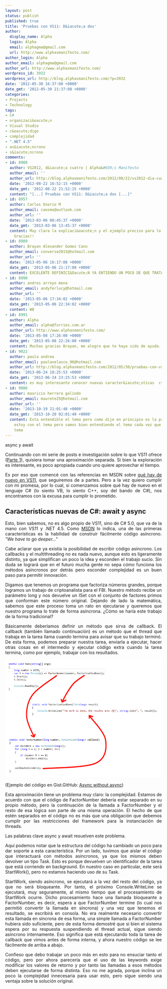 ```yaml
---
layout: post
status: publish
published: true
title: 'Pruebas con VS11: D&iacute;a dos'
author:
  display_name: Alpha
  login: Alpha
  email: alphagma@gmail.com
  url: http://www.alphasmanifesto.com/
author_login: Alpha
author_email: alphagma@gmail.com
author_url: http://www.alphasmanifesto.com/
wordpress_id: 3932
wordpress_url: http://blog.alphasmanifesto.com/?p=3932
date: '2012-05-30 16:37:08 +0000'
date_gmt: '2012-05-30 21:37:08 +0000'
categories:
- Projects
- Technology
tags:
- C#
- organizaci&oacute;n
- Visual Studio
- c&oacute;digo
- complejidad
- ".NET 4.5"
- as&iacute;ncrono
- s&iacute;ncrono
comments:
- id: 8908
  author: VS2012, d&iacute;a cuatro | Alpha&#039;s Manifesto
  author_email: ''
  author_url: http://blog.alphasmanifesto.com/2012/08/22/vs2012-dia-cuatro/
  date: '2012-08-22 16:52:15 +0000'
  date_gmt: '2012-08-22 21:52:15 +0000'
  content: "[...] Pruebas con VS11: D&iacute;a dos [...]"
- id: 8957
  author: Carlos Osorio M
  author_email: caosmo@outlook.com
  author_url: ''
  date: '2013-03-06 08:45:37 +0000'
  date_gmt: '2013-03-06 13:45:37 +0000'
  content: Muy clara la expliaci&oacute;n y el ejemplo preciso para lo que se necesitaba.
    Gracias!!
- id: 8989
  author: Brayan Alexander Gomez Cano
  author_email: converse2015@hotmail.com
  author_url: ''
  date: '2013-05-06 16:17:08 +0000'
  date_gmt: '2013-05-06 21:17:08 +0000'
  content: EXCELENTE DEFINICI&Oacute;N YA ENTIENDO UN POCO DE QUE TRATA EL TEMA
- id: 8990
  author: andres arroyo mena
  author_email: andyferlucy@hotmail.com
  author_url: ''
  date: '2013-05-06 17:34:02 +0000'
  date_gmt: '2013-05-06 22:34:02 +0000'
  content: W8
- id: 8991
  author: Alpha
  author_email: alpha@furries.com.ar
  author_url: http://www.alphasmanifesto.com/
  date: '2013-05-08 17:26:00 +0000'
  date_gmt: '2013-05-08 22:26:00 +0000'
  content: Muchas gracias Brayan, me alegro que te haya sido de ayuda. =)
- id: 9022
  author: paula andrea
  author_email: paulavelasco_96@hotmail.com
  author_url: http://blog.alphasmanifesto.com/2012/05/30/pruebas-con-vs11-dia-dos/
  date: '2013-06-24 18:25:53 +0000'
  date_gmt: '2013-06-24 23:25:53 +0000'
  content: es muy interesante conocer nuevas caracter&iacute;sticas  c++
- id: 9086
  author: mauricio herrera galindo
  author_email: maurete25@hotmail.com
  author_url: ''
  date: '2013-10-19 21:01:40 +0000'
  date_gmt: '2013-10-20 02:01:40 +0000'
  content: Esta entendible el tema pero como dije en principio es la primera vez que
    estoy con el tema pero vamos bien entendiendo el tema cada vez que abanso en le
    tema
---
```

async y await

<p style="text-align: justify;">Continuando con mi serie de posts e investigaci&oacute;n sobre lo que VS11 ofrece (<a href="https://blog.alphasmanifesto.com/2012/05/11/pruebas-con-vs11-dia-uno/">Parte 1</a>), quisiera tomar una aproximaci&oacute;n separada. Si bien la exploraci&oacute;n es interesante, es poco apropiada cuando uno quiere aprovechar el tiempo.</p>
<p style="text-align: justify;">Es por eso que comenc&eacute; con las referencias en MSDN sobre <a href="http://msdn.microsoft.com/en-us/library/bb386063(v=vs.110).aspx">qu&eacute; hay de nuevo en VS11</a>, que seguiremos de a partes. Pero a la vez quiero cumplir con mi promesa, por lo cual, si comenzamos sobre qu&eacute; hay de nuevo en el lenguaje C# (lo siento VB, lo siento C++, soy del bando de C#), nos encontramos con la excusa para cumplir lo prometido.</p>
<h2 style="text-align: justify;">Caracter&iacute;sticas nuevas de C#: await y async</h2>
<p style="text-align: justify;">Esto, bien sabemos, no es algo propio de VS11, sino de C# 5.0, que va de la mano con VS11 y .NET 4.5. Como <a href="http://msdn.microsoft.com/en-us/library/hh156499(v=vs.110).aspx">MSDN</a> lo indica, una de las primeras caracter&iacute;sticas es la habilidad de construir f&aacute;cilmente c&oacute;digo as&iacute;ncrono. <em>"We have to go deeper..."</em></p>
<p style="text-align: justify;">Cabe aclarar que ya exist&iacute;a la posibilidad de escribir c&oacute;digo as&iacute;ncrono. Los callbacks y el multithreading no es nada nuevo, aunque esto es ligeramente distinto, ya que simplifican un poco la idea y esconden el trabajo sucio. Sin duda se lograr&aacute; que en el futuro mucha gente no sepa c&oacute;mo funciona los m&eacute;todos as&iacute;ncronos por detr&aacute;s pero esconder complejidad es un buen paso para permitir innovaci&oacute;n.</p>
<p style="text-align: justify;">Digamos que tenemos un programa que factoriza n&uacute;meros grandes, porque logramos un trabajo de criptoanalista para el FBI. Nuestro m&eacute;todo recibe un par&aacute;metro long y nos devuelve un ISet<long> con el conjunto de factores primos que conforman este n&uacute;mero original. Dejando de lado la matem&aacute;tica, sabemos que este proceso toma un rato en ejecutarse y queremos que nuestro programa lo trate de forma as&iacute;ncrona. &iquest;C&oacute;mo se har&iacute;a este trabajo de la forma tradicional?</p>
<p style="text-align: justify;">B&aacute;sicamente deber&iacute;amos definir un m&eacute;todo que sirva de callback. El callback (tambi&eacute;n llamado continuaci&oacute;n) es un m&eacute;todo que el thread que trabaja en la tarea llama cuando termina para avisar que su trabajo termin&oacute;. De esta forma, podemos preparar nuestra tarea, enviarla a ejecutar, hacer otras cosas en el intermedio y ejecutar c&oacute;digo extra cuando la tarea termina, como por ejemplo, trabajar con los resultados.</p>

![](/assets/asyncWithoutAsync.png)

<p style="text-align: justify;">(Ejemplo del c&oacute;digo en Gist.GitHub: <a href="https://gist.github.com/2838443">Async without async</a>)</p>
<p style="text-align: justify;">Esta aproximaci&oacute;n tiene un problema muy claro: la complejidad. Estamos de acuerdo con que el c&oacute;digo de FactorNumber deber&iacute;a estar separado en su propio m&eacute;todo, pero la continuaci&oacute;n de la llamada a FactorNumber y el resto de esa l&oacute;gica son parte de una misma operaci&oacute;n. El hecho de que est&eacute;n separados en el c&oacute;digo no es m&aacute;s que una obligaci&oacute;n que debemos cumplir por las restricciones del framework para la instanciaci&oacute;n de threads.</p>
<p style="text-align: justify;">Las palabras clave async y await resuelven este problema.</p>
<p><script src="https://gist.github.com/2839080.js?file=Async.cs"></script></p>
<p style="text-align: justify;">Aqu&iacute; podemos notar que la estructura del c&oacute;digo ha cambiado un poco para dar soporte a esta caracter&iacute;stica. Por un lado, tuvimos que aislar el c&oacute;digo que interactuar&aacute; con m&eacute;todos as&iacute;ncronos, ya que los mismos deben devolver un tipo Task. Esto es porque devuelven un identificador de la tarea que est&aacute; corriendo en background. En nuestro caso en particular, este ser&aacute; StartWork(), pero no estamos haciendo uso de su Task.</p>
<p style="text-align: justify;">StartWork, siendo as&iacute;ncrono, se ejecutar&aacute; a la vez del resto del c&oacute;digo, ya que no ser&aacute; bloqueante. Por tanto, el pr&oacute;ximo Console.WriteLine se ejecutar&aacute;, muy seguramente, al mismo tiempo que el procesamiento de StartWork ocurre. Dicho procesamiento hace una llamada bloqueante a FactorNumber, es decir, espera a que FactorNumber termine (lo cual nos permiti&oacute; convertir la llamada en s&iacute;ncrona) y una vez que tenemos el resultado, se escribir&aacute; en consola. No era realmente necesario convertir esta llamada en s&iacute;ncrona de esa forma, una simple llamada a FactorNumber hubiera sido suficiente, pero de esta forma demostr&eacute; que si bien el sistema espera por su respuesta suspendiendo el thread actual, sigue siendo as&iacute;ncrono internamente. Eso significa que est&aacute; ejecutando toda la tarea de callback que vimos antes de forma interna, y ahora nuestro c&oacute;digo se lee f&aacute;cilmente de arriba a abajo.</p>
<p style="text-align: justify;">Confieso que debo trabajar un poco m&aacute;s en esto para no ensuciar tanto el c&oacute;digo, pero por ahora parecer&iacute;a que el uso de las keywords exige modificar los valores de retorno y por tanto las llamadas a esos m&eacute;todos deben ejecutarse de forma distinta. Eso no me agrada, porque inclina un poco la complejidad innecesaria para usar esto, pero sigue siendo una ventaja sobre la soluci&oacute;n original.</p>
